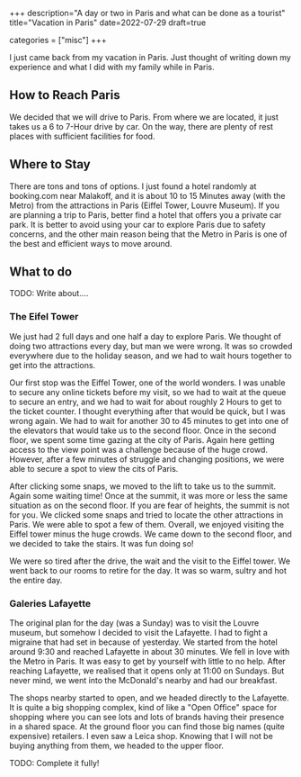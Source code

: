 +++
description="A day or two in Paris and what can be done as a tourist"
title="Vacation in Paris"
date=2022-07-29
draft=true

categories = ["misc"]
+++

I just came back from my vacation in Paris. Just thought of writing down my experience and what I did with my family
while in Paris. 

## How to Reach Paris

We decided that we will drive to Paris. From where we are located, it just takes us a 6 to 7-Hour drive by car. On the
way, there are plenty of rest places with sufficient facilities for food. 

## Where to Stay

There are tons and tons of options. I just found a hotel randomly at booking.com near Malakoff, and it is about 10 to 15
Minutes away (with the Metro) from the attractions in Paris (Eiffel Tower, Louvre Museum). If you are planning a trip to Paris,
better find a hotel that offers you a private car park. It is better to avoid using your car to explore Paris due to 
safety concerns, and the other main reason being that the Metro in Paris is one of the best and efficient ways to move around.

## What to do 

TODO: Write about....

### The Eifel Tower

We just had 2 full days and one half a day to explore Paris. We thought of doing two attractions every day, but man we were
wrong. It was so crowded everywhere due to the holiday season, and we had to wait hours together to get into the attractions. 

Our first stop was the Eiffel Tower, one of the world wonders. I was unable to secure any online tickets before my visit, so 
we had to wait at the queue to secure an entry, and we had to wait for about roughly 2 Hours to get to the ticket counter. 
I thought everything after that would be quick, but I was wrong again. We had to wait for another 30 to 45 minutes to get 
into one of the elevators that would take us to the second floor. Once in the second floor, we spent some time gazing at
the city of Paris. Again here getting access to the view point was a challenge because of the huge crowd. However, after a
few minutes of struggle and changing positions, we were able to secure a spot to view the cits of Paris. 

After clicking some snaps, we moved to the lift to take us to the summit. Again some waiting time! Once at the summit, it
was more or less the same situation as on the second floor. If you are fear of heights, the summit is not for you. We clicked
some snaps and tried to locate the other attractions in Paris. We were able to spot a few of them. Overall, we enjoyed visiting
the Eiffel tower minus the huge crowds. We came down to the second floor, and we decided to take the stairs. It was fun doing so!

We were so tired after the drive, the wait and the visit to the Eiffel tower. We went back to our rooms to retire for the day. It was so
warm, sultry and hot the entire day.

### Galeries Lafayette

The original plan for the day (was a Sunday) was to visit the Louvre museum, but somehow I decided to visit the Lafayette. I had
to fight a migraine that had set in because of yesterday. We started from the hotel around 9:30 and reached Lafayette in about 30
minutes. We fell in love with the Metro in Paris. It was easy to get by yourself with little to no help. After reaching Lafayette, we
realised that it opens only at 11:00 on Sundays. But never mind, we went into the McDonald's nearby and had our breakfast.

The shops nearby started to open, and we headed directly to the Lafayette. It is quite a big shopping complex, kind of like a 
"Open Office" space for shopping where you can see lots and lots of brands having their presence in a shared space. At the ground
floor you can find those big names (quite expensive) retailers. I even saw a Leica shop. Knowing that I will not be buying anything
from them, we headed to the upper floor. 

TODO: Complete it fully!
